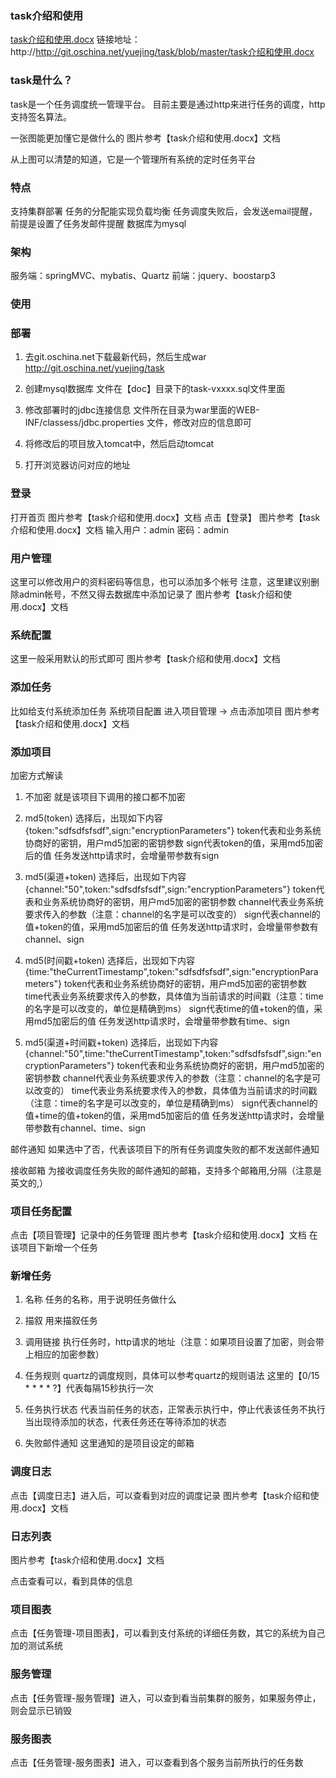 ### task介绍和使用
[task介绍和使用.docx](http://http://git.oschina.net/yuejing/task/blob/master/task%E4%BB%8B%E7%BB%8D%E5%92%8C%E4%BD%BF%E7%94%A8.docx)
链接地址：http://http://git.oschina.net/yuejing/task/blob/master/task介绍和使用.docx
### task是什么？
task是一个任务调度统一管理平台。
目前主要是通过http来进行任务的调度，http支持签名算法。

一张图能更加懂它是做什么的
图片参考【task介绍和使用.docx】文档

从上图可以清楚的知道，它是一个管理所有系统的定时任务平台
### 特点

支持集群部署
任务的分配能实现负载均衡
任务调度失败后，会发送email提醒，前提是设置了任务发邮件提醒
数据库为mysql

### 架构

服务端：springMVC、mybatis、Quartz
前端：jquery、boostarp3
### 使用

### 部署

1. 去git.oschina.net下载最新代码，然后生成war
http://git.oschina.net/yuejing/task

2. 创建mysql数据库
文件在【doc】目录下的task-vxxxx.sql文件里面

3. 修改部署时的jdbc连接信息
文件所在目录为war里面的WEB-INF/classess/jdbc.properties 文件，修改对应的信息即可

4. 将修改后的项目放入tomcat中，然后启动tomcat

5. 打开浏览器访问对应的地址

### 登录

打开首页
图片参考【task介绍和使用.docx】文档
点击【登录】
图片参考【task介绍和使用.docx】文档
输入用户：admin
密码：admin

### 用户管理

这里可以修改用户的资料密码等信息，也可以添加多个帐号
注意，这里建议别删除admin帐号，不然又得去数据库中添加记录了
图片参考【task介绍和使用.docx】文档

### 系统配置

这里一般采用默认的形式即可
图片参考【task介绍和使用.docx】文档

### 添加任务

比如给支付系统添加任务
系统项目配置
进入项目管理 -> 点击添加项目
图片参考【task介绍和使用.docx】文档

### 添加项目

加密方式解读
1. 不加密
就是该项目下调用的接口都不加密

2. md5(token)
选择后，出现如下内容
{token:"sdfsdfsfsdf",sign:"encryptionParameters"}
token代表和业务系统协商好的密钥，用户md5加密的密钥参数
sign代表token的值，采用md5加密后的值
任务发送http请求时，会增量带参数有sign

3. md5(渠道+token) 
选择后，出现如下内容
{channel:"50",token:"sdfsdfsfsdf",sign:"encryptionParameters"} 
token代表和业务系统协商好的密钥，用户md5加密的密钥参数
channel代表业务系统要求传入的参数（注意：channel的名字是可以改变的）
sign代表channel的值+token的值，采用md5加密后的值
任务发送http请求时，会增量带参数有channel、sign

4. md5(时间戳+token) 
选择后，出现如下内容
{time:"theCurrentTimestamp",token:"sdfsdfsfsdf",sign:"encryptionParameters"} 
token代表和业务系统协商好的密钥，用户md5加密的密钥参数
time代表业务系统要求传入的参数，具体值为当前请求的时间戳（注意：time的名字是可以改变的，单位是精确到ms）
sign代表time的值+token的值，采用md5加密后的值
任务发送http请求时，会增量带参数有time、sign

5. md5(渠道+时间戳+token) 
选择后，出现如下内容
{channel:"50",time:"theCurrentTimestamp",token:"sdfsdfsfsdf",sign:"encryptionParameters"} 
token代表和业务系统协商好的密钥，用户md5加密的密钥参数
channel代表业务系统要求传入的参数（注意：channel的名字是可以改变的）
time代表业务系统要求传入的参数，具体值为当前请求的时间戳（注意：time的名字是可以改变的，单位是精确到ms）
sign代表channel的值+time的值+token的值，采用md5加密后的值
任务发送http请求时，会增量带参数有channel、time、sign

邮件通知
如果选中了否，代表该项目下的所有任务调度失败的都不发送邮件通知

接收邮箱
为接收调度任务失败的邮件通知的邮箱，支持多个邮箱用,分隔（注意是英文的,）
### 项目任务配置

点击【项目管理】记录中的任务管理
图片参考【task介绍和使用.docx】文档
在该项目下新增一个任务
 

### 新增任务

 
1. 名称
任务的名称，用于说明任务做什么

2. 描叙
用来描叙任务

3. 调用链接
执行任务时，http请求的地址（注意：如果项目设置了加密，则会带上相应的加密参数）

4. 任务规则
quartz的调度规则，具体可以参考quartz的规则语法
这里的【0/15 * * * * ?】代表每隔15秒执行一次

5. 任务执行状态
代表当前任务的状态，正常表示执行中，停止代表该任务不执行
当出现待添加的状态，代表任务还在等待添加的状态

6. 失败邮件通知
这里通知的是项目设定的邮箱

### 调度日志

点击【调度日志】进入后，可以查看到对应的调度记录
图片参考【task介绍和使用.docx】文档

### 日志列表

图片参考【task介绍和使用.docx】文档

点击查看可以，看到具体的信息
 

### 项目图表

点击【任务管理-项目图表】，可以看到支付系统的详细任务数，其它的系统为自己加的测试系统
 

### 服务管理

点击【任务管理-服务管理】进入，可以查到看当前集群的服务，如果服务停止，则会显示已销毁
 

### 服务图表

点击【任务管理-服务图表】进入，可以查看到各个服务当前所执行的任务数
 